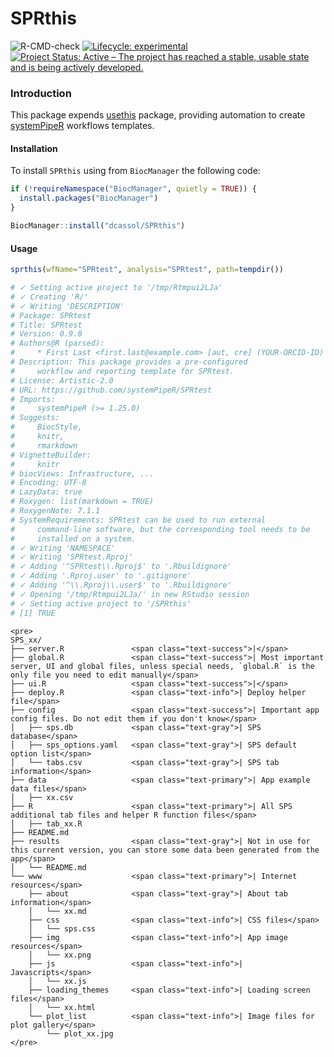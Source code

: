 # SPRthis

<!-- badges: start -->
![R-CMD-check](https://github.com/dcassol/SPRthis/workflows/R-CMD-check/badge.svg)
[![Lifecycle: experimental](https://img.shields.io/badge/lifecycle-experimental-orange.svg)](https://www.tidyverse.org/lifecycle/#experimental)
[![Project Status: Active – The project has reached a stable, usable state and is being actively developed.](https://www.repostatus.org/badges/latest/active.svg)](https://www.repostatus.org/#active)
<!-- badges: end -->

### Introduction

This package expends [usethis](https://github.com/r-lib/usethis) package, providing automation to create [systemPipeR](https://github.com/tgirke/systemPipeR) workflows templates.

#### Installation 

To install `SPRthis` using from `BiocManager` the following code:

```r
if (!requireNamespace("BiocManager", quietly = TRUE)) {
  install.packages("BiocManager")
}

BiocManager::install("dcassol/SPRthis")
```

#### Usage

```r
sprthis(wfName="SPRtest", analysis="SPRtest", path=tempdir())

# ✓ Setting active project to '/tmp/Rtmpui2LJa'
# ✓ Creating 'R/'
# ✓ Writing 'DESCRIPTION'
# Package: SPRtest
# Title: SPRtest
# Version: 0.9.0
# Authors@R (parsed):
#     * First Last <first.last@example.com> [aut, cre] (YOUR-ORCID-ID)
# Description: This package provides a pre-configured
#     workflow and reporting template for SPRtest.
# License: Artistic-2.0
# URL: https://github.com/systemPipeR/SPRtest
# Imports:
#     systemPipeR (>= 1.25.0)
# Suggests:
#     BiocStyle,
#     knitr,
#     rmarkdown
# VignetteBuilder:
#     knitr
# biocViews: Infrastructure, ...
# Encoding: UTF-8
# LazyData: true
# Roxygen: list(markdown = TRUE)
# RoxygenNote: 7.1.1
# SystemRequirements: SPRtest can be used to run external
#     command-line software, but the corresponding tool needs to be
#     installed on a system.
# ✓ Writing 'NAMESPACE'
# ✓ Writing 'SPRtest.Rproj'
# ✓ Adding '^SPRtest\\.Rproj$' to '.Rbuildignore'
# ✓ Adding '.Rproj.user' to '.gitignore'
# ✓ Adding '^\\.Rproj\\.user$' to '.Rbuildignore'
# ✓ Opening '/tmp/Rtmpui2LJa/' in new RStudio session
# ✓ Setting active project to '/SPRthis'
# [1] TRUE
```

```
<pre>
SPS_xx/  
├── server.R               <span class="text-success">|</span> 
├── global.R               <span class="text-success">| Most important server, UI and global files, unless special needs, `global.R` is the only file you need to edit manually</span>   
├── ui.R                   <span class="text-success">|</span>  
├── deploy.R               <span class="text-info">| Deploy helper file</span>  
├── config                 <span class="text-success">| Important app config files. Do not edit them if you don't know</span>  
│   ├── sps.db             <span class="text-gray">| SPS database</span> 
│   ├── sps_options.yaml   <span class="text-gray">| SPS default option list</span> 
│   └── tabs.csv           <span class="text-gray">| SPS tab information</span> 
├── data                   <span class="text-primary">| App example data files</span> 
│   ├── xx.csv             
├── R                      <span class="text-primary">| All SPS additional tab files and helper R function files</span> 
│   ├── tab_xx.R            
├── README.md              
├── results                <span class="text-gray">| Not in use for this current version, you can store some data been generated from the app</span> 
│   └── README.md          
└── www                    <span class="text-primary">| Internet resources</span>  
    ├── about              <span class="text-gray">| About tab information</span> 
    │   └── xx.md          
    ├── css                <span class="text-info">| CSS files</span>  
    │   └── sps.css         
    ├── img                <span class="text-info">| App image resources</span>    
    │   └── xx.png         
    ├── js                 <span class="text-info">| Javascripts</span>
    │   └── xx.js           
    ├── loading_themes     <span class="text-info">| Loading screen files</span> 
    │   └── xx.html         
    └── plot_list          <span class="text-info">| Image files for plot gallery</span>  
        └── plot_xx.jpg      
</pre>
```

